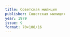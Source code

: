 ```yaml
---
title: Советская милиция
publisher: Советская милиция
year: 1979
issue: 9
format: 70×108/16
---
```

